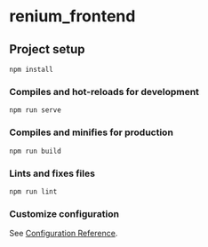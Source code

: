 # renium_frontend

## Project setup
```
npm install
```

### Compiles and hot-reloads for development
```
npm run serve
```

### Compiles and minifies for production
```
npm run build
```

### Lints and fixes files
```
npm run lint
```

### Customize configuration
See [Configuration Reference](https://cli.vuejs.org/config/).


<!-- API Key -->
<!-- key= o1j1ANAyMZRXrrC6Ywl6fnJfYaZigSAtCJEVGUPX -->
<!-- url=https://api.nasa.gov/planetary/apod?api_key=o1j1ANAyMZRXrrC6Ywl6fnJfYaZigSAtCJEVGUPX -->
<!-- "eslint-plugin-prettier": "^3.3.1",
"prettier": "^2.2.1", -->
